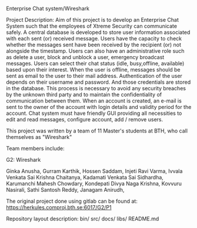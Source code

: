 Enterprise Chat system/Wireshark

Project Description:
Aim of this project is to develop an Enterprise Chat System such that the employees of
Xtreme Security can communicate safely. 
A central database is developed to store user information associated with each sent (or) received message. 
Users have the capacity to check whether the messages sent have been received by the recipient (or) not alongside the timestamp. 
Users can also have an administrative role such as delete a user, block and unblock a user, emergency broadcast messages. 
Users can select their chat status (idle, busy,offline, available) based upon their interest. 
When the user is offline, messages should be sent as email to the user to their mail address. Authentication of the user depends on their username and password. And those credentials are stored in the database. 
This process is necessary to avoid any security breaches by the unknown third party and to maintain the confidentiality of communication between them. 
When an account is created, an e-mail is sent to the owner of the account with login details and validity period for the account. 
Chat system must have friendly GUI providing all necessities to edit and read messages, configure
account, add / remove users. 

This project was written by a team of 11 Master's students at BTH, who call themselves as "Wireshark"

Team members include:

G2: Wireshark

Ginka Anusha,
Gurram Karthik,
Hossen Saddam,
Injeti Ravi Varma,
Ivvala Venkata Sai Krishna Chaitanya,
Kadamati Venkata Sai Sidhardha,
Karumanchi Mahesh Chowdary,
Kondepati Divya Naga Krishna,
Kovvuru Nasirali,
Sathi Santosh Reddy,
Janagam Anirudh,

The original project done using gitlab can be found at: https://herkules.comproj.bth.se:6017/G2/P1

Repository layout description:
bin/
src/
docs/
libs/
README.md
